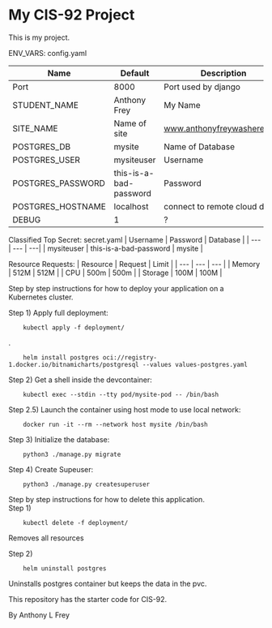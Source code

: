 # My CIS-92 Project 

This is my project.

ENV_VARS:        config.yaml

| Name |  Default |  Description |
| --- | --- | --- |
| Port | 8000 | Port used by django |
| STUDENT_NAME| Anthony Frey | My Name |
| SITE_NAME | Name of site | www.anthonyfreywashere.com |
| POSTGRES_DB | mysite | Name of Database |
| POSTGRES_USER | mysiteuser | Username |
| POSTGRES_PASSWORD | this-is-a-bad-password | Password |
| POSTGRES_HOSTNAME | localhost | connect to remote cloud db |
| DEBUG | 1 | ? |

Classified Top Secret:       secret.yaml 
| Username | Password | Database |
| --- | --- | ---|
| mysiteuser | this-is-a-bad-password | mysite |

Resource Requests:
| Resource | Request | Limit |
| --- | --- | --- |
| Memory | 512M | 512M |
| CPU | 500m | 500m |
| Storage | 100M | 100M |


Step by step instructions for how to deploy your application on a Kubernetes cluster.  

Step 1)        Apply full deployment:

        kubectl apply -f deployment/
.

        helm install postgres oci://registry-1.docker.io/bitnamicharts/postgresql --values values-postgres.yaml

Step 2)        Get a shell inside the devcontainer:

        kubectl exec --stdin --tty pod/mysite-pod -- /bin/bash

Step 2.5)       Launch the container using host mode to use local network:

        docker run -it --rm --network host mysite /bin/bash 


Step 3)        Initialize the database:

        python3 ./manage.py migrate
        
Step 4)        Create Supeuser:

        python3 ./manage.py createsuperuser

Step by step instructions for how to delete this application.   
    Step 1)

        kubectl delete -f deployment/ 

Removes all resources

   Step 2)   

        helm uninstall postgres

Uninstalls postgres container but keeps the data in the pvc.

This repository has the starter code for CIS-92.

By Anthony L Frey

